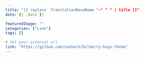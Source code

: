 ```yaml
---
title: "{{ replace .TranslationBaseName "-" " " | title }}"
date: {{ .Date }}

featuredImage: ""
categories: ["Link"]
tags: []

# Set your external url
link: "https://github.com/Lednerb/bilberry-hugo-theme"
---
```

